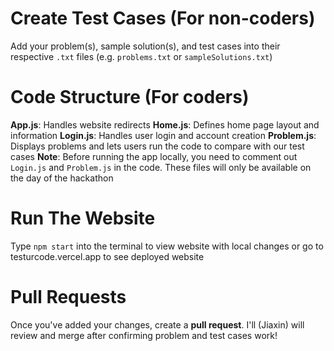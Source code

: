 # Create Test Cases (For non-coders)

Add your problem(s), sample solution(s), and test cases into their respective `.txt` files (e.g. `problems.txt` or `sampleSolutions.txt`)

# Code Structure (For coders)

**App.js**: Handles website redirects
**Home.js**: Defines home page layout and information 
**Login.js**: Handles user login and account creation
**Problem.js**: Displays problems and lets users run the code to compare with our test cases 
**Note**: Before running the app locally, you need to comment out `Login.js` and `Problem.js` in the code. These files will only be available on the day of the hackathon

# Run The Website

Type `npm start` into the terminal to view website with local changes or go to testurcode.vercel.app to see deployed website 

# Pull Requests

Once you've added your changes, create a **pull request**. I'll (Jiaxin) will review and merge after confirming problem and test cases work!
